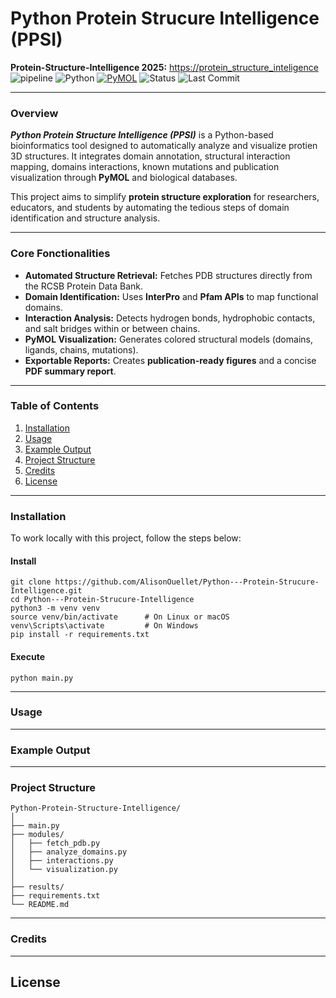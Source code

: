 # Python Protein Strucure Intelligence (PPSI)

**Protein-Structure-Intelligence 2025:** [https://protein_structure_inteligence](https://protein_structure_inteligence)  
![pipeline](https://img.shields.io/badge/pipeline-passed-brightgreen?style=flat-square)
![Python](https://img.shields.io/badge/Python-FFD43B?style=for-the-badge&logo=python&logoColor=blue)
[![PyMOL](https://img.shields.io/badge/PyMOL-compatible-orange?style=for-the-badge)]()
![Status](https://img.shields.io/badge/status-active-success.svg)
![Last Commit](https://img.shields.io/github/last-commit/AlisonOuellet/Python---Protein--Strucure--Intelligence.svg)

---

### Overview
***Python Protein Structure Intelligence (PPSI)*** is a Python-based bioinformatics tool designed to automatically analyze and visualize protien 3D structures. It integrates domain annotation, structural interaction mapping, domains interactions, known mutations and publication visualization through **PyMOL** and biological databases.

This project aims to simplify **protein structure exploration** for researchers, educators, and students by automating the tedious steps of domain identification and structure analysis.

---

### Core Fonctionalities
- **Automated Structure Retrieval:** Fetches PDB structures directly from the RCSB Protein Data Bank.  
- **Domain Identification:** Uses **InterPro** and **Pfam APIs** to map functional domains.  
- **Interaction Analysis:** Detects hydrogen bonds, hydrophobic contacts, and salt bridges within or between chains.  
- **PyMOL Visualization:** Generates colored structural models (domains, ligands, chains, mutations).  
- **Exportable Reports:** Creates **publication-ready figures** and a concise **PDF summary report**.

---

### Table of Contents
1. [Installation](#installation)
2. [Usage](#usage)
3. [Example Output](#example-output)
4. [Project Structure](#project-structure)
5. [Credits](#credits)
6. [License](#license)

---

### Installation
To work locally with this project, follow the steps below:

#### Install
```
git clone https://github.com/AlisonOuellet/Python---Protein-Strucure-Intelligence.git
cd Python---Protein-Strucure-Intelligence
python3 -m venv venv
source venv/bin/activate      # On Linux or macOS
venv\Scripts\activate         # On Windows
pip install -r requirements.txt
```
#### Execute
```
python main.py
```

---

### Usage

---

### Example Output

---

### Project Structure
```
Python-Protein-Structure-Intelligence/
│
├── main.py                 
├── modules/
│   ├── fetch_pdb.py      
│   ├── analyze_domains.py 
│   ├── interactions.py    
│   └── visualization.py   
│
├── results/              
├── requirements.txt
└── README.md
```

---

### Credits

---

## License
